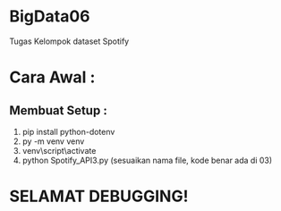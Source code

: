 # BigData06
Tugas Kelompok dataset Spotify

# Cara Awal :
## Membuat Setup :
1. pip install python-dotenv
2. py -m venv venv
3. venv\script\activate
4. python Spotify_API3.py (sesuaikan nama file, kode benar ada di 03)

# SELAMAT DEBUGGING! 
